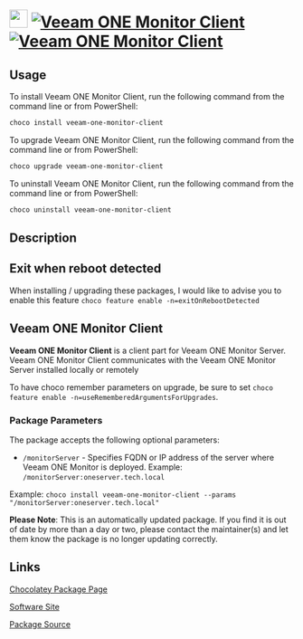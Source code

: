 ﻿# <img src="https://cdn.jsdelivr.net/gh/mkevenaar/chocolatey-packages@5a7e97e58c57f2b5d464291c6823f698ed3d1e70/icons/veeam-one-monitor-client.png" width="32" height="32"/> [![Veeam ONE Monitor Client](https://img.shields.io/chocolatey/v/veeam-one-monitor-client.svg?label=Veeam+ONE+Monitor+Client)](https://community.chocolatey.org/packages/veeam-one-monitor-client) [![Veeam ONE Monitor Client](https://img.shields.io/chocolatey/dt/veeam-one-monitor-client.svg)](https://community.chocolatey.org/packages/veeam-one-monitor-client)

## Usage

To install Veeam ONE Monitor Client, run the following command from the command line or from PowerShell:

```powershell
choco install veeam-one-monitor-client
```

To upgrade Veeam ONE Monitor Client, run the following command from the command line or from PowerShell:

```powershell
choco upgrade veeam-one-monitor-client
```

To uninstall Veeam ONE Monitor Client, run the following command from the command line or from PowerShell:

```powershell
choco uninstall veeam-one-monitor-client
```

## Description

## Exit when reboot detected

When installing / upgrading these packages, I would like to advise you to enable this feature `choco feature enable -n=exitOnRebootDetected`

## Veeam ONE Monitor Client

**Veeam ONE Monitor Client** is a client part for Veeam ONE Monitor Server. Veeam ONE Monitor Client communicates with the Veeam ONE Monitor Server installed locally or remotely

To have choco remember parameters on upgrade, be sure to set `choco feature enable -n=useRememberedArgumentsForUpgrades`.

### Package Parameters

The package accepts the following optional parameters:

* `/monitorServer` - Specifies FQDN or IP address of the server where Veeam ONE Monitor is deployed. Example: `/monitorServer:oneserver.tech.local`

Example: `choco install veeam-one-monitor-client --params "/monitorServer:oneserver.tech.local"`

**Please Note**: This is an automatically updated package. If you find it is
out of date by more than a day or two, please contact the maintainer(s) and
let them know the package is no longer updating correctly.


## Links

[Chocolatey Package Page](https://community.chocolatey.org/packages/veeam-one-monitor-client)

[Software Site](http://www.veeam.com/)

[Package Source](https://github.com/mkevenaar/chocolatey-packages/tree/master/automatic/veeam-one-monitor-client)

